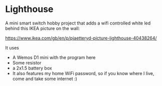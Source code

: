 # Lighthouse

A mini smart switch hobby project that adds a wifi controlled white led behind this IKEA picture on the wall:

https://www.ikea.com/gb/en/p/pjaetteryd-picture-lighthouse-40438264/

It uses
* A Wemos D1 mini with the program here
* Some resistor
* a 2x1.5 battery box
* It also features my home WiFi password, so if you know where I live, come and take some internet :)